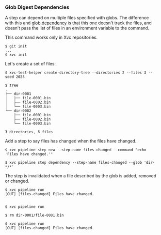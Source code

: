 ### Glob Digest Dependencies

A step can depend on multiple files specified with globs. The difference with
this and [glob dependency](./xvc-pipeline-step-dependency-glob.md) is that this
one doesn't track the files, and doesn't pass the list of files in an
environment variable to the command.

This command works only in Xvc repositories.

```console
$ git init
...
$ xvc init
```

Let's create a set of files:

```console
$ xvc-test-helper create-directory-tree --directories 2 --files 3 --seed 2023

$ tree
.
├── dir-0001
│   ├── file-0001.bin
│   ├── file-0002.bin
│   └── file-0003.bin
└── dir-0002
    ├── file-0001.bin
    ├── file-0002.bin
    └── file-0003.bin

3 directories, 6 files

```

Add a step to say files has changed when the files have changed.

```console
$ xvc pipeline step new --step-name files-changed --command "echo 'Files have changed.'"

$ xvc pipeline step dependency --step-name files-changed --glob 'dir-*/*'

```

The step is invalidated when a file described by the glob is added, removed or changed.

```console
$ xvc pipeline run
[OUT] [files-changed] Files have changed.
 

$ xvc pipeline run

```

```console
$ rm dir-0001/file-0001.bin

$ xvc pipeline run
[OUT] [files-changed] Files have changed.
 

```
